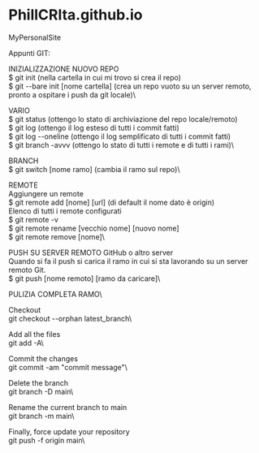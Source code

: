 # PhillCRIta.github.io
MyPersonalSite


Appunti GIT:

INIZIALIZZAZIONE NUOVO REPO\
$ git init (nella cartella in cui mi trovo si crea il repo)\
$ git --bare init [nome cartella]  (crea un repo vuoto su un server remoto, pronto a ospitare i push da git locale)\

VARIO\
$ git status (ottengo lo stato di archiviazione del repo locale/remoto)\
$ git log (ottengo il log esteso di tutti i commit fatti)\
$ git log --oneline (ottengo il log semplificato di tutti i commit fatti)\
$ git branch -avvv (ottengo lo stato di tutti i remote e di tutti i rami)\

BRANCH\
$ git switch [nome ramo] (cambia il ramo sul repo)\

REMOTE\
Aggiungere un remote\
$ git remote add [nome] [url] (di default il nome dato è origin)\
Elenco di tutti i remote configurati\
$ git remote -v \
$ git remote rename [vecchio nome] [nuovo nome]\
$ git remote remove [nome]\

PUSH SU SERVER REMOTO GitHub o altro server\
Quando si fa il push si carica il ramo in cui si sta lavorando su un server remoto Git.\
$ git push [nome remoto] [ramo da caricare]\



PULIZIA COMPLETA RAMO\

Checkout\
git checkout --orphan latest_branch\

Add all the files\
git add -A\

Commit the changes\
git commit -am "commit message"\

Delete the branch\
git branch -D main\

Rename the current branch to main\
git branch -m main\

Finally, force update your repository\
git push -f origin main\